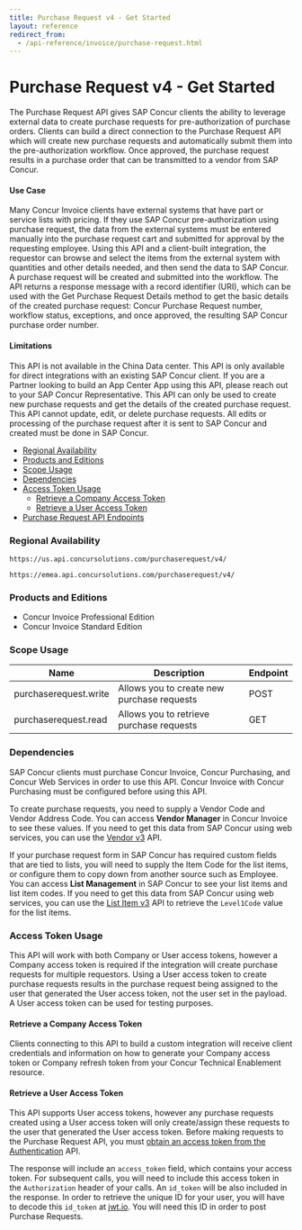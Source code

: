 ```yaml
---
title: Purchase Request v4 - Get Started
layout: reference
redirect_from:
  - /api-reference/invoice/purchase-request.html
---
```

# Purchase Request v4 - Get Started

The Purchase Request API gives SAP Concur clients the ability to leverage external data to create purchase requests for pre-authorization of purchase orders. Clients can build a direct connection to the Purchase Request API which will create new purchase requests and automatically submit them into the pre-authorization workflow. Once approved, the purchase request results in a purchase order that can be transmitted to a vendor from SAP Concur.

#### Use Case

Many Concur Invoice clients have external systems that have part or service lists with pricing. If they use SAP Concur pre-authorization using purchase request, the data from the external systems must be entered manually into the purchase request cart and submitted for approval by the requesting employee. Using this API and a client-built integration, the requestor can browse and select the items from the external system with quantities and other details needed, and then send the data to SAP Concur. A purchase request will be created and submitted into the workflow. The API returns a response message with a record identifier (URI), which can be used with the Get Purchase Request Details method to get the basic details of the created purchase request: Concur Purchase Request number, workflow status, exceptions, and once approved, the resulting SAP Concur purchase order number.

#### Limitations

This API is not available in the China Data center. This API is only available for direct integrations with an existing SAP Concur client. If you are a Partner looking to build an App Center App using this API, please reach out to your SAP Concur Representative. This API can only be used to create new purchase requests and get the details of the created purchase request. This API cannot update, edit, or delete purchase requests. All edits or processing of the purchase request after it is sent to SAP Concur and created must be done in SAP Concur.

- [Regional Availability](#regional-availability)
- [Products and Editions](#products-and-editions)
- [Scope Usage](#scope-usage)
- [Dependencies](#dependencies)
- [Access Token  Usage](#access-token-usage)
    - [Retrieve a Company Access Token](#retrieve-a-company-access-token)
    - [Retrieve a User Access Token](#retrieve-a-user-access-token)
- [Purchase Request API Endpoints](./v4.purchase-request-endpoints.html)


### Regional Availability

```
https://us.api.concursolutions.com/purchaserequest/v4/
```

```
https://emea.api.concursolutions.com/purchaserequest/v4/
```

### Products and Editions

* Concur Invoice Professional Edition
* Concur Invoice Standard Edition

### Scope Usage

Name|Description|Endpoint
---|---|---
purchaserequest.write|Allows you to create new purchase requests|POST
purchaserequest.read|Allows you to retrieve  purchase requests|GET

### Dependencies

SAP Concur clients must purchase Concur Invoice, Concur Purchasing, and Concur Web Services in order to use this API. Concur Invoice with Concur Purchasing must be configured before using this API.   

To create purchase requests, you need to supply a Vendor Code and Vendor Address Code. You can access **Vendor Manager** in Concur Invoice to see these values. If you need to get this data from SAP Concur using web services, you can use the [Vendor v3](/api-reference/invoice/v3.vendor.html) API.

If your purchase request form in SAP Concur has required custom fields that are tied to lists, you will need to supply the Item Code for the list items, or configure them to copy down from another source such as Employee. You can access  **List Management** in SAP Concur to see your list items and list item codes. If you need to get this data from SAP Concur using web services, you can use the [List Item v3](/api-reference/common/list-item/v3.list-item.html) API to retrieve the `Level1Code` value for the list items.

### Access Token Usage

This API will work with both Company or User access tokens, however a Company access token is required if the integration will create purchase requests for multiple requestors. Using a User access token to create purchase requests results in the purchase request being assigned to the user that generated the User access token, not the user set in the payload. A User access token can be used for testing purposes.

#### Retrieve a Company Access Token

Clients connecting to this API to build a custom integration will receive client credentials and information on how to generate your Company access token or Company refresh token from your Concur Technical Enablement resource.

#### Retrieve a User Access Token

This API supports User access tokens, however any purchase requests created using a User access token will only create/assign these requests to the user that generated the User access token. Before making requests to the Purchase Request API, you must [obtain an access token from the Authentication](/api-reference/authentication/getting-started.html) API.

The response will include an `access_token` field, which contains your access token. For subsequent calls, you will need to include this access token in the `Authorization` header of your calls. An `id_token` will be also included in the response. In order to retrieve the unique ID for your user, you will have to decode this `id_token` at [jwt.io](https://jwt.io/). You will need this ID in order to post Purchase Requests.
